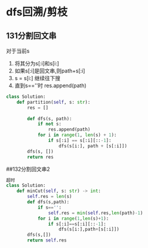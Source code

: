 # dfs回溯/剪枝
## 131分割回文串
对于当前s 

1. 将其分为s[:i]和s[i:]
2. 如果s[:i]是回文串,则path+s[:i]
3. s = s[i:] 继续往下搜
4. 直到s==''时 res.append(path)


```python 
class Solution:
    def partition(self, s: str):
        res = []
        
        def dfs(s, path):
            if not s:
                res.append(path)
            for i in range(1, len(s) + 1):
                if s[:i] == s[:i][::-1]:
                    dfs(s[i:], path + [s[:i]])
        dfs(s, [])
        return res
```
##132分割回文串2
```python
超时
class Solution:
    def minCut(self, s: str) -> int:
        self.res = len(s)
        def dfs(s,path):
            if s=='':
                self.res = min(self.res,len(path)-1)
            for i in range(1,len(s)+1):
                if s[:i]==s[:i][::-1]:
                    dfs(s[i:],path+[s[:i]])
        dfs(s,[])
        return self.res
```